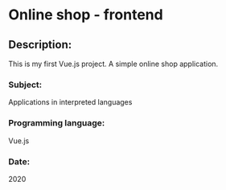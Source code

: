 # Online shop - frontend

## Description:
This is my first Vue.js project. A simple online shop application.

### Subject:
Applications in interpreted languages

### Programming language:
Vue.js

### Date:
2020
